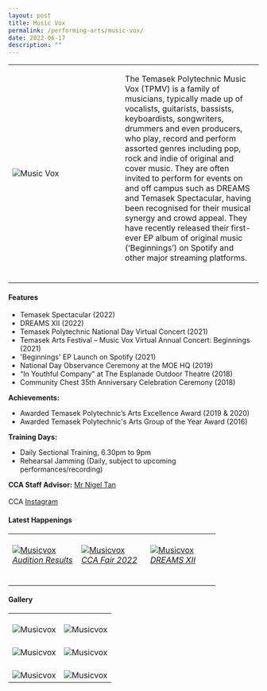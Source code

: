 ```yaml
---
layout: post
title: Music Vox
permalink: /performing-arts/music-vox/
date: 2022-06-17
description: ""
---
```

<div>
<table>
    <tr>
        <td style="width:45%"><image src="/images/Arts/MV/MV_logo.png" style="display:block;margin-left:auto;margin-right:auto;" alt="Music Vox"></image></td>
        <td>
            <p>
                The Temasek Polytechnic Music Vox (TPMV) is a family of musicians, typically made up of vocalists, guitarists, bassists, keyboardists, songwriters, drummers and even producers, who play, record and perform assorted genres including pop, rock and indie of original and cover music. They are often invited to perform for events on and off campus such as DREAMS and Temasek Spectacular, having been recognised for their musical synergy and crowd appeal. They have recently released their first-ever EP album of original music (‘Beginnings’) on Spotify and other major streaming platforms.
							<br>
							<br>
					</p>
</table>

#### Features
<p>
                <ul>
                   <li>Temasek Spectacular (2022)</li>
                    <li>DREAMS XII (2022)</li>
                    <li>Temasek Polytechnic National Day Virtual Concert (2021)</li>
                    <li>Temasek Arts Festival – Music Vox Virtual Annual Concert: Beginnings (2021)</li>  
									<li>'Beginnings' EP Launch on Spotify (2021)</li>
                    <li>National Day Observance Ceremony at the MOE HQ (2019)</li>
                    <li>“In Youthful Company” at The Esplanade Outdoor Theatre (2018)</li>
                    <li>Community Chest 35th Anniversary Celebration Ceremony (2018)</li>
                </ul>
					 <b>Achievements:</b><br>
                <ul>
                    <li>Awarded Temasek Polytechnic’s Arts Excellence Award (2019 & 2020)</li>
                    <li>Awarded Temasek Polytechnic's Arts Group of the Year Award (2016)</li>
                </ul>
            </p>
            <p>
                <b>Training Days:</b><br>
                <ul>    
                    <li>Daily Sectional Training, 6.30pm to 9pm</li>
                    <li>Rehearsal Jamming (Daily, subject to upcoming performances/recording)</li>
                </ul>
            </p>
            <p>
                <b>CCA Staff Advisor:</b> <a href="mailto:nigeltan@tp.edu.sg">Mr Nigel Tan</a><br>
                <br>
                CCA <a href="https://www.instagram.com/tpmusicvox">Instagram</a>
            </p>
</div>

#### Latest Happenings

<table>
	<tr>
		<td style="width:33%"><br>
			<a href="https://www.instagram.com/p/CeNWR5tJ88z/">
				<image src="/images/Arts/MV/MV_Audition Results.png" style="display:block;margin-left:auto;margin-right:auto;" alt="Musicvox">
				<h6 style="margin-top:0%">Audition Results</h6>
				</image>
			</a>
		</td>
		<td style="width:33%"><br>
			<a href="https://www.instagram.com/p/Cc5ADHYP89e/">
				<image src="/images/Arts/MV/MV_CCA Fair 2022.png" style="display:block;margin-left:auto;margin-right:auto;" alt="Musicvox">
				<h6 style="margin-top:0%">CCA Fair 2022</h6>
				</image>
			</a>
		</td>
		<td style="width:33%"><br>
			<a href="https://www.instagram.com/p/CbaUTZLJwn7/">
				<image src="/images/Arts/MV/MV_DREAMS XII.png" style="display:block;margin-left:auto;margin-right:auto;" alt="Musicvox">
				<h6 style="margin-top:0%">DREAMS XII</h6>    
				</image>
			</a>
		</td>
	</tr>
</table>

#### Gallery

<table>
	<tr>
		<td style="width:50%"><br>
			<image src="/images/Arts/MV/MV_pic_1.jpg" style="display:block;margin-left:auto;margin-right:auto;" alt="Musicvox"></image>
		</td>
		<td style="width:50%"><br>
			<image src="/images/Arts/MV/MV_pic_2.jpg" style="display:block;margin-left:auto;margin-right:auto;" alt="Musicvox"></image>
		</td>
	</tr>
	<tr>
		<td style="width:50%"><br>
			<image src="/images/Arts/MV/MV_pic_3.jpg" style="display:block;margin-left:auto;margin-right:auto;" alt="Musicvox"></image>
		</td>
		<td style="width:50%"><br>
			<image src="/images/Arts/MV/MV_pic_4.jpg" style="display:block;margin-left:auto;margin-right:auto;" alt="Musicvox"></image>
		</td>
	</tr>
	<tr>
		<td style="width:50%"><br>
			<image src="/images/Arts/MV/MV_pic_5.jpg" style="display:block;margin-left:auto;margin-right:auto;" alt="Musicvox"></image>
		</td>
		<td style="width:50%"><br>
			<image src="/images/Arts/MV/MV_pic_6.jpg" style="display:block;margin-left:auto;margin-right:auto;" alt="Musicvox"></image>
		</td>
	</tr>
</table>